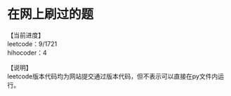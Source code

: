 # 在网上刷过的题

【当前进度】  
leetcode：9/1721  
hihocoder：4  

【说明】  
leetcode版本代码均为网站提交通过版本代码，但不表示可以直接在py文件内运行。  

